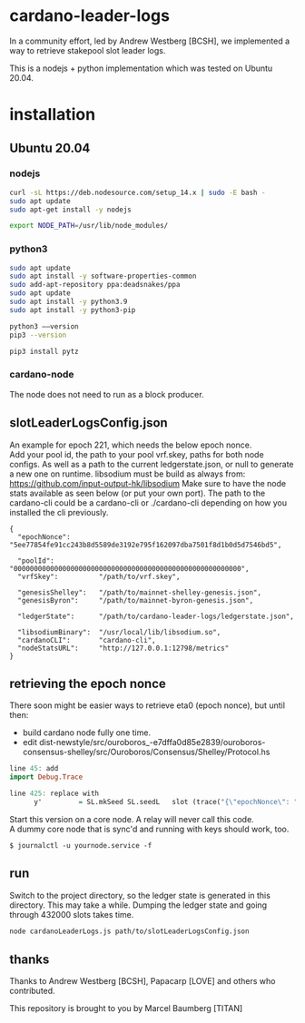 # cardano-leader-logs
In a community effort, led by Andrew Westberg [BCSH], we implemented a way to retrieve stakepool slot leader logs.

This is a nodejs + python implementation which was tested on Ubuntu 20.04.

# installation

## Ubuntu 20.04

### nodejs

```bash
curl -sL https://deb.nodesource.com/setup_14.x | sudo -E bash -  
sudo apt update
sudo apt-get install -y nodejs

export NODE_PATH=/usr/lib/node_modules/
```

### python3

```bash
sudo apt update
sudo apt install -y software-properties-common
sudo add-apt-repository ppa:deadsnakes/ppa
sudo apt update
sudo apt install -y python3.9
sudo apt install -y python3-pip

python3 ––version
pip3 --version

pip3 install pytz
```

### cardano-node

The node does not need to run as a block producer.


## slotLeaderLogsConfig.json

An example for epoch 221, which needs the below epoch nonce.  
Add your pool id, the path to your pool vrf.skey, paths for both node configs. 
As well as a path to the current ledgerstate.json, or null to generate a new one on runtime.
libsodium must be build as always from: https://github.com/input-output-hk/libsodium
Make sure to have the node stats available as seen below (or put your own port).
The path to the cardano-cli could be a cardano-cli or ./cardano-cli depending on how you installed the cli previously.

```javscript
{
  "epochNonce":       "5ee77854fe91cc243b8d5589de3192e795f162097dba7501f8d1b0d5d7546bd5",

  "poolId":           "00000000000000000000000000000000000000000000000000000000",
  "vrfSkey":          "/path/to/vrf.skey",

  "genesisShelley":   "/path/to/mainnet-shelley-genesis.json",
  "genesisByron":     "/path/to/mainnet-byron-genesis.json",

  "ledgerState":      "/path/to/cardano-leader-logs/ledgerstate.json",

  "libsodiumBinary":  "/usr/local/lib/libsodium.so",
  "cardanoCLI":       "cardano-cli",
  "nodeStatsURL":     "http://127.0.0.1:12798/metrics"
}
```

## retrieving the epoch nonce

There soon might be easier ways to retrieve eta0 (epoch nonce), but until then:

+ build cardano node fully one time.
+ edit dist-newstyle/src/ouroboros_-e7dffa0d85e2839/ouroboros-consensus-shelley/src/Ouroboros/Consensus/Shelley/Protocol.hs

```haskell
line 45: add
import Debug.Trace

line 425: replace with
      y'         = SL.mkSeed SL.seedL   slot (trace("{\"epochNonce\": " ++ show eta0 ++ "}") $ eta0)
```

Start this version on a core node. A relay will never call this code.  
A dummy core node that is sync'd and running with keys should work, too.

```
$ journalctl -u yournode.service -f
```

## run

Switch to the project directory, so the ledger state is generated in this directory.
This may take a while. Dumping the ledger state and going through 432000 slots takes time.

```bash
node cardanoLeaderLogs.js path/to/slotLeaderLogsConfig.json
```

## thanks

Thanks to Andrew Westberg [BCSH], Papacarp [LOVE] and others who contributed.

This repository is brought to you by Marcel Baumberg [TITAN]

